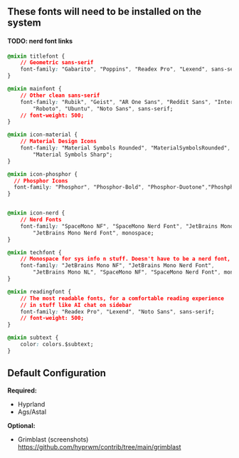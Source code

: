 ## These fonts will need to be installed on the system

#### TODO: nerd font links

```css
@mixin titlefont {
    // Geometric sans-serif
    font-family: "Gabarito", "Poppins", "Readex Pro", "Lexend", sans-serif;
}

@mixin mainfont {
    // Other clean sans-serif
    font-family: "Rubik", "Geist", "AR One Sans", "Reddit Sans", "Inter",
        "Roboto", "Ubuntu", "Noto Sans", sans-serif;
    // font-weight: 500;
}

@mixin icon-material {
    // Material Design Icons
    font-family: "Material Symbols Rounded", "MaterialSymbolsRounded", "Material Symbols Outlined",
        "Material Symbols Sharp";
}

@mixin icon-phosphor {
  // Phosphor Icons
  font-family: "Phosphor", "Phosphor-Bold", "Phosphor-Duotone","Phoshphor-Outline","Phosphor-Fill","Phosphor-Thin"
}


@mixin icon-nerd {
    // Nerd Fonts
    font-family: "SpaceMono NF", "SpaceMono Nerd Font", "JetBrains Mono NF",
        "JetBrains Mono Nerd Font", monospace;
}

@mixin techfont {
    // Monospace for sys info n stuff. Doesn't have to be a nerd font, but it's cool.
    font-family: "JetBrains Mono NF", "JetBrains Mono Nerd Font",
        "JetBrains Mono NL", "SpaceMono NF", "SpaceMono Nerd Font", monospace;
}

@mixin readingfont {
    // The most readable fonts, for a comfortable reading experience
    // in stuff like AI chat on sidebar
    font-family: "Readex Pro", "Lexend", "Noto Sans", sans-serif;
    // font-weight: 500;
}

@mixin subtext {
    color: colors.$subtext;
}
```

## Default Configuration

**Required:**

- Hyprland
- Ags/Astal

**Optional:**

- Grimblast (screenshots) <https://github.com/hyprwm/contrib/tree/main/grimblast>
